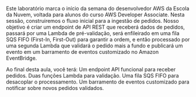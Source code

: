 Este laboratório marca o início da semana do desenvolvedor AWS da Escola da Nuvem, voltada para alunos do curso AWS Developer Associate. Nesta sessão, construiremos o fluxo inicial para a ingestão de pedidos. Nosso objetivo é criar um endpoint de API REST que receberá dados de pedidos, passará por uma Lambda de pré-validação, será enfileirado em uma fila SQS FIFO (First-In, First-Out) para garantir a ordem, e então processado por uma segunda Lambda que validará o pedido mais a fundo e publicará um evento em um barramento de eventos customizado no Amazon EventBridge.

Ao final desta aula, você terá:
Um endpoint API funcional para receber pedidos.
Duas funções Lambda para validação.
Uma fila SQS FIFO para desacoplar o processamento.
Um barramento de eventos customizado para notificar sobre novos pedidos validados.
